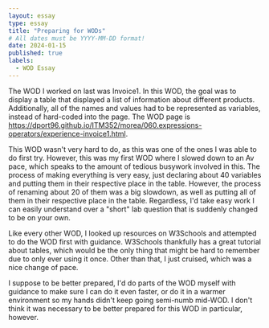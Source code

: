 ```yaml
---
layout: essay
type: essay
title: "Preparing for WODs"
# All dates must be YYYY-MM-DD format!
date: 2024-01-15
published: true
labels:
  - WOD Essay
---
```


The WOD I worked on last was Invoice1. In this WOD, the goal was to display a table that displayed a list of information about different products. Additionally, all of the names and values had to be represented as variables, instead of hard-coded into the page. The WOD page is https://dport96.github.io/ITM352/morea/060.expressions-operators/experience-invoice1.html. 

This WOD wasn't very hard to do, as this was one of the ones I was able to do first try. However, this was my first WOD where I slowed down to an Av pace, which speaks to the amount of tedious busywork involved in this. The process of making everything is very easy, just declaring about 40 variables and putting them in their respective place in the table. However, the process of renaming about 20 of them was a big slowdown, as well as putting all of them in their respective place in the table. Regardless, I'd take easy work I can easily understand over a "short" lab question that is suddenly changed to be on your own.

Like every other WOD, I looked up resources on W3Schools and attempted to do the WOD first with guidance. W3Schools thankfully has a great tutorial about tables, which would be the only thing that might be hard to remember due to only ever using it once. Other than that, I just cruised, which was a nice change of pace.

I suppose to be better prepared, I'd do parts of the WOD myself with guidance to make sure I can do it even faster, or do it in a warmer environment so my hands didn't keep going semi-numb mid-WOD. I don't think it was necessary to be better prepared for this WOD in particular, however.
